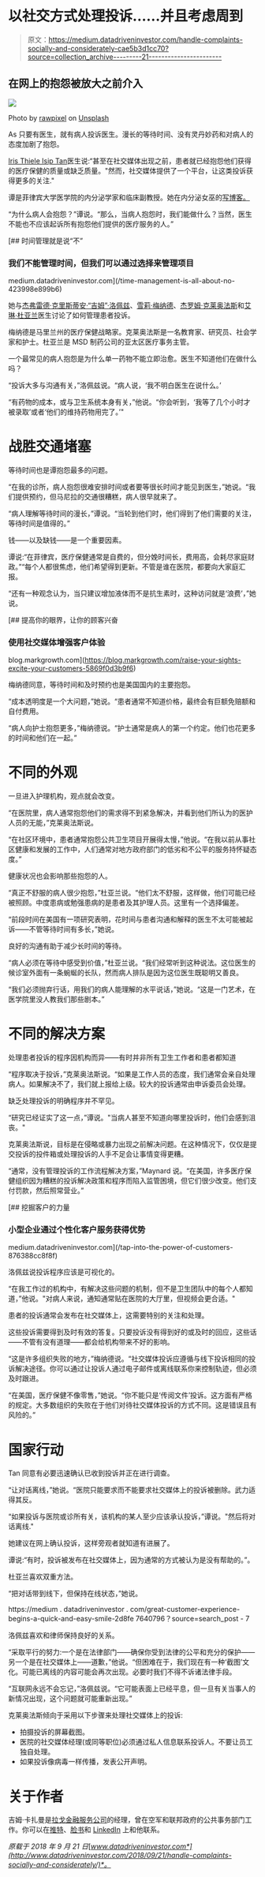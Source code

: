 # 以社交方式处理投诉……并且考虑周到

> 原文：<https://medium.datadriveninvestor.com/handle-complaints-socially-and-considerately-cae5b3d1cc70?source=collection_archive---------21----------------------->

## 在网上的抱怨被放大之前介入

![](img/d2d27a644b126fc9fdfd4683ee5c8d0b.png)

Photo by [rawpixel](https://unsplash.com/@rawpixel?utm_source=medium&utm_medium=referral) on [Unsplash](https://unsplash.com?utm_source=medium&utm_medium=referral)

As 只要有医生，就有病人投诉医生。漫长的等待时间、没有灵丹妙药和对病人的态度加剧了抱怨。

[Iris Thiele Isip Tan](https://twitter.com/endocrine_witch)医生说:“甚至在社交媒体出现之前，患者就已经抱怨他们获得的医疗保健的质量或缺乏质量。"然而，社交媒体提供了一个平台，让这类投诉获得更多的关注."

谭是菲律宾大学医学院的内分泌学家和临床副教授。她在内分泌女巫的[写博客。](http://www.endocrine-witch.net/)

“为什么病人会抱怨？”谭说。“那么，当病人抱怨时，我们能做什么？当然，医生不能也不应该起诉所有抱怨他们提供的医疗服务的人。”

[](/time-management-is-all-about-no-423998e899b6) [## 时间管理就是说“不”

### 我们不能管理时间，但我们可以通过选择来管理项目

medium.datadriveninvestor.com](/time-management-is-all-about-no-423998e899b6) 

她与[杰弗雷德·克里斯蒂安·“吉姆”·洛佩兹](https://twitter.com/jaifredlopez)、[雪莉·梅纳德](https://twitter.com/ShereeseMayMba)、[杰罗姆·克莱奥法斯](https://twitter.com/SocioJCleofasRN)和[艾琳·杜亚兰](https://twitter.com/megamomph)医生讨论了如何管理患者投诉。

梅纳德是马里兰州的医疗保健战略家。克莱奥法斯是一名教育家、研究员、社会学家和护士。杜亚兰是 MSD 制药公司的亚太区医疗事务主管。

一个最常见的病人抱怨是为什么单一药物不能立即治愈。医生不知道他们在做什么吗？

“投诉大多与沟通有关，”洛佩兹说。“病人说，‘我不明白医生在说什么。’

“有药物的成本，或与卫生系统本身有关，”他说。“你会听到，‘我等了几个小时才被录取’或者‘他们的维持药物用完了。’"

# 战胜交通堵塞

等待时间也是谭抱怨最多的问题。

“在我的诊所，病人抱怨很难安排时间或者要等很长时间才能见到医生，”她说。“我们提供预约，但马尼拉的交通很糟糕，病人很早就来了。

“病人理解等待时间的漫长，”谭说。“当轮到他们时，他们得到了他们需要的关注，等待时间是值得的。”

钱——以及缺钱——是一个重要因素。

谭说:“在菲律宾，医疗保健通常是自费的，但分娩时间长，费用高，会耗尽家庭财政。”“每个人都很焦虑，他们希望得到更新。不管是谁在医院，都要向大家庭汇报。

“还有一种观念认为，当只建议增加液体而不是抗生素时，这种访问就是‘浪费’，”她说。

[](https://blog.markgrowth.com/raise-your-sights-excite-your-customers-5869f0d3b9f6) [## 提高你的眼界，让你的顾客兴奋

### 使用社交媒体增强客户体验

blog.markgrowth.com](https://blog.markgrowth.com/raise-your-sights-excite-your-customers-5869f0d3b9f6) 

梅纳德同意，等待时间和及时预约也是美国国内的主要抱怨。

“成本透明度是一个大问题，”她说。“患者通常不知道价格，最终会有巨额免赔额和自付费用。

“病人向护士抱怨更多，”梅纳德说。“护士通常是病人的第一个约定。他们也花更多的时间和他们在一起。”

# 不同的外观

一旦进入护理机构，观点就会改变。

“在医院里，病人通常抱怨他们的需求得不到紧急解决，并看到他们所认为的医护人员的无能，”克莱奥法斯说。

“在社区环境中，患者通常抱怨公共卫生项目开展得太慢，”他说。“在我以前从事社区健康和发展的工作中，人们通常对地方政府部门的低劣和不公平的服务持怀疑态度。”

健康状况也会影响那些抱怨的人。

“真正不舒服的病人很少抱怨，”杜亚兰说。“他们太不舒服，这样做，他们可能已经被照顾。中度患病或勉强患病的是患者及其护理人员。这里有一个选择偏差。

“前段时间在美国有一项研究表明，花时间与患者沟通和解释的医生不太可能被起诉——不管等待时间有多长，”她说。

良好的沟通有助于减少长时间的等待。

“病人必须在等待中感受到价值，”杜亚兰说。“我们经常听到这种说法。这位医生的候诊室外面有一条蜿蜒的长队，然而病人排队是因为这位医生既聪明又善良。

“我们必须抛弃行话，用我们的病人能理解的水平说话，”她说。“这是一门艺术，在医学院里没人教我们那些剧本。”

# 不同的解决方案

处理患者投诉的程序因机构而异——有时并非所有卫生工作者和患者都知道

“程序取决于投诉，”克莱奥法斯说。“如果是工作人员的态度，我们通常会亲自处理病人。如果解决不了，我们就上报给上级。较大的投诉通常由申诉委员会处理。

缺乏处理投诉的明确程序并不罕见。

“研究已经证实了这一点，”谭说。"当病人甚至不知道向哪里投诉时，他们会感到沮丧。"

克莱奥法斯说，目标是在侵略或暴力出现之前解决问题。在这种情况下，仅仅是提交投诉的投件箱或处理投诉的人手不足会让事情变得更糟。

“通常，没有管理投诉的工作流程解决方案，”Maynard 说。“在美国，许多医疗保健组织因为糟糕的投诉解决政策和程序而陷入监管困境，但它们很少改变。他们支付罚款，然后照常营业。”

[](/tap-into-the-power-of-customers-876388cc8f8f) [## 挖掘客户的力量

### 小型企业通过个性化客户服务获得优势

medium.datadriveninvestor.com](/tap-into-the-power-of-customers-876388cc8f8f) 

洛佩兹说投诉程序应该是可视化的。

“在我工作过的机构中，有解决这些问题的机制，但不是卫生团队中的每个人都知道，”他说。"对病人来说，通知通常贴在医院的大厅里，但视频会更合适。"

患者的投诉通常会发布在社交媒体上，这需要特别的关注和处理。

这些投诉需要得到及时有效的答复。只要投诉没有得到好的或及时的回应，这些话——不管有没有道理——都会给机构带来不好的影响。

“这是许多组织失败的地方，”梅纳德说。“社交媒体投诉应遵循与线下投诉相同的投诉解决途径。你可以通过让投诉人通过电子邮件或离线联系你来控制轨迹，但必须及时跟进。

“在美国，医疗保健不像零售，”她说。“你不能只是‘传阅文件’投诉。这方面有严格的规定。大多数组织的失败在于他们对待社交媒体投诉的方式不同。这是错误且有风险的。”

# 国家行动

Tan 同意有必要迅速确认已收到投诉并正在进行调查。

“让对话离线，”她说。“医院只能要求而不能要求社交媒体上的投诉被删除。武力适得其反。

“如果投诉与医院或诊所有关，该机构的某人至少应该承认投诉，”谭说。"然后将对话离线."

她建议在网上确认投诉，这样旁观者就知道有进展了。

谭说:“有时，投诉被发布在社交媒体上，因为通常的方式被认为是没有帮助的。”。

杜亚兰喜欢双重方法。

“把对话带到线下，但保持在线状态，”她说。

https://medium . datadriveninvestor . com/great-customer-experience-begins-a-quick-and-easy-smile-2d8fe 7640796？source=search_post - 7

洛佩兹喜欢和律师保持良好的关系。

“采取平行的努力:一个是在法律部门——确保你受到法律的公平和充分的保护——另一个是在社交媒体上——道歉，”他说。“但困难在于，我们现在有一种‘截图’文化。可能已离线的内容可能会再次出现。必要时我们不得不诉诸法律手段。

“互联网永远不会忘记，”洛佩兹说。“它可能表面上已经平息，但一旦有关当事人的新情况出现，这个问题就可能重新出现。”

克莱奥法斯倾向于采用以下步骤来处理社交媒体上的投诉:

*   拍摄投诉的屏幕截图。
*   医院的社交媒体经理(或同等职位)必须通过私人信息联系投诉人。不要让员工独自处理。
*   如果投诉像病毒一样传播，发表公开声明。

# **关于作者**

吉姆·卡扎曼是[拉戈金融服务公司](http://largofinancialservices.com)的经理，曾在空军和联邦政府的公共事务部门工作。你可以在[推特](https://twitter.com/JKatzaman)、[脸书](https://www.facebook.com/jim.katzaman)和 [LinkedIn](https://www.linkedin.com/in/jim-katzaman-33641b21/) 上和他联系。

*原载于 2018 年 9 月 21 日*[*www.datadriveninvestor.com*](http://www.datadriveninvestor.com/2018/09/21/handle-complaints-socially-and-considerately/)*。*